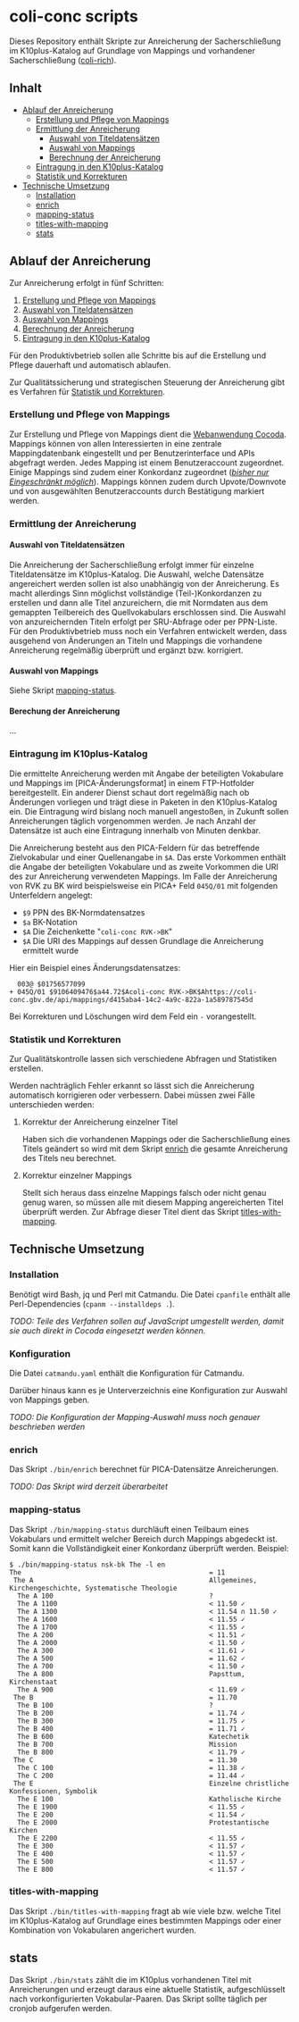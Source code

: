 # coli-conc scripts

Dieses Repository enthält Skripte zur Anreicherung der Sacherschließung im K10plus-Katalog auf Grundlage von Mappings und vorhandener Sacherschließung ([coli-rich](https://coli-conc.gbv.de/de/coli-rich/)).

## Inhalt

* [Ablauf der Anreicherung](#ablauf-der-anreicherung)
  * [Erstellung und Pflege von Mappings](#erstellung-und-pflege-von-mappings)
  * [Ermittlung der Anreicherung](#ermittlung-der-anreicherung)
    * [Auswahl von Titeldatensätzen](#auswahl-von-titeldatensätzen)
    * [Auswahl von Mappings](#auswahl-von-mappings)
    * [Berechnung der Anreicherung](#berechnung-der-anreicherung)
  * [Eintragung in den K10plus-Katalog](#eintragung-in-den-k10plus-katalog)
  * [Statistik und Korrekturen](#statistik-und-korrekturen)
* [Technische Umsetzung](#technische-umsetzung)
  * [Installation](#installation)
  * [enrich](#enrich)
  * [mapping-status](#mapping-status)
  * [titles-with-mapping](#titles-with-mapping)
  * [stats](#stats)

## Ablauf der Anreicherung

Zur Anreicherung erfolgt in fünf Schritten:

1. [Erstellung und Pflege von Mappings](#erstellung-und-pflege-von-mappings)
2. [Auswahl von Titeldatensätzen](#auswahl-von-titeldatensätzen)
3. [Auswahl von Mappings](#auswahl-von-mappings)
4. [Berechnung der Anreicherung](#berechnung-der-anreicherung)
5. [Eintragung in den K10plus-Katalog](#eintragung-in-den-k10plus-katalog)

Für den Produktivbetrieb sollen alle Schritte bis auf die Erstellung und Pflege dauerhaft und automatisch ablaufen.

Zur Qualitätssicherung und strategischen Steuerung der Anreicherung gibt es Verfahren für [Statistik und Korrekturen](#statistik-und-korrekturen).

### Erstellung und Pflege von Mappings

Zur Erstellung und Pflege von Mappings dient die [Webanwendung Cocoda](https://coli-conc.gbv.de/cocoda/app/). Mappings können von allen Interessierten in eine zentrale Mappingdatenbank eingestellt und per Benutzerinterface und APIs abgefragt werden. Jedes Mapping ist einem Benutzeraccount zugeordnet. Einige Mappings sind zudem einer Konkordanz zugeordnet (*[bisher nur Eingeschränkt möglich](https://github.com/gbv/jskos-server/issues/98)*). Mappings können zudem durch Upvote/Downvote und von ausgewählten Benutzeraccounts durch Bestätigung markiert werden.

### Ermittlung der Anreicherung

#### Auswahl von Titeldatensätzen

Die Anreicherung der Sacherschließung erfolgt immer für einzelne Titeldatensätze im K10plus-Katalog. Die Auswahl, welche Datensätze angereichert werden sollen ist also unabhängig von der Anreicherung. Es macht allerdings Sinn möglichst vollständige (Teil-)Konkordanzen zu erstellen und dann alle Titel anzureichern, die mit Normdaten aus dem gemappten Teilbereich des Quellvokabulars erschlossen sind. Die Auswahl von anzureichernden Titeln erfolgt per SRU-Abfrage oder per PPN-Liste. Für den Produktivbetrieb muss noch ein Verfahren entwickelt werden, dass ausgehend von Änderungen an Titeln und Mappings die vorhandene Anreicherung regelmäßig überprüft und ergänzt bzw. korrigiert.

#### Auswahl von Mappings

Siehe Skript [mapping-status](#mapping-status).

#### Berechung der Anreicherung

...

### Eintragung im K10plus-Katalog

Die ermittelte Anreicherung werden mit Angabe der beteiligten Vokabulare und Mappings im [PICA-Änderungsformat] in einem FTP-Hotfolder bereitgestellt. Ein anderer Dienst schaut dort regelmäßig nach ob Änderungen vorliegen und trägt diese in Paketen in den K10plus-Katalog ein. Die Eintragung wird bislang noch manuell angestoßen, in Zukunft sollen Anreicherungen täglich vorgenommen werden. Je nach Anzahl der Datensätze ist auch eine Eintragung innerhalb von Minuten denkbar.

Die Anreicherung besteht aus den PICA-Feldern für das betreffende Zielvokabular und einer Quellenangabe in `$A`. Das erste Vorkommen enthält die Angabe der beteiligten Vokabulare und as zweite Vorkommen die URI des zur Anreicherung verwendeten Mappings. Im Falle der Anreicherung von RVK zu BK wird beispielsweise ein PICA+ Feld `045Q/01` mit folgenden Unterfeldern angelegt:

* `$9` PPN des BK-Normdatensatzes
* `$a` BK-Notation
* `$A` Die Zeichenkette "`coli-conc RVK->BK`"
* `$A` Die URI des Mappings auf dessen Grundlage die Anreicherung ermittelt wurde

Hier ein Beispiel eines Änderungsdatensatzes:

      003@ $01756577099
    + 045Q/01 $9106409476$a44.72$Acoli-conc RVK->BK$Ahttps://coli-conc.gbv.de/api/mappings/d415aba4-14c2-4a9c-822a-1a589787545d

Bei Korrekturen und Löschungen wird dem Feld ein `-` vorangestellt.

[PICA Änderungsformat]: https://pro4bib.github.io/pica/#/formate?id=%c3%84nderungsformat

### Statistik und Korrekturen

Zur Qualitätskontrolle lassen sich verschiedene Abfragen und Statistiken erstellen.

Werden nachträglich Fehler erkannt so lässt sich die Anreicherung automatisch korrigieren oder verbessern. Dabei müssen zwei Fälle unterschieden werden:

1. Korrektur der Anreicherung einzelner Titel

   Haben sich die vorhandenen Mappings oder die Sacherschließung eines Titels geändert so wird mit dem Skript [enrich](#enrich) die gesamte Anreicherung des Titels neu berechnet.

2. Korrektur einzelner Mappings

   Stellt sich heraus dass einzelne Mappings falsch oder nicht genau genug waren, so müssen alle mit diesem Mapping angereicherten Titel überprüft werden. Zur Abfrage dieser Titel dient das Skript [titles-with-mapping](#titles-with-mapping).

## Technische Umsetzung

### Installation

Benötigt wird Bash, jq und Perl mit Catmandu. Die Datei `cpanfile` enthält alle Perl-Dependencies (`cpanm --installdeps .`).

*TODO: Teile des Verfahren sollen auf JavaScript umgestellt werden, damit sie auch direkt in Cocoda eingesetzt werden können.*

### Konfiguration

Die Datei `catmandu.yaml` enthält die Konfiguration für Catmandu.

Darüber hinaus kann es je Unterverzeichnis eine Konfiguration zur Auswahl von Mappings geben.

*TODO: Die Konfiguration der Mapping-Auswahl muss noch genauer beschrieben werden*

### enrich

Das Skript `./bin/enrich` berechnet für PICA-Datensätze Anreicherungen.

*TODO: Das Skript wird derzeit überarbeitet*

### mapping-status

Das Skript `./bin/mapping-status` durchläuft einen Teilbaum eines Vokabulars und ermittelt welcher Bereich durch Mappings abgedeckt ist. Somit kann die Vollständigkeit einer Konkordanz überprüft werden. Beispiel:

~~~
$ ./bin/mapping-status nsk-bk The -l en
The                                               = 11
 The A                                            Allgemeines, Kirchengeschichte, Systematische Theologie
  The A 100                                       ?
  The A 1100                                      < 11.50 ✓
  The A 1300                                      < 11.54 ∩ 11.50 ✓
  The A 1600                                      < 11.55 ✓
  The A 1700                                      < 11.55 ✓
  The A 200                                       < 11.51 ✓
  The A 2000                                      < 11.50 ✓
  The A 300                                       < 11.61 ✓
  The A 500                                       = 11.62 ✓
  The A 700                                       < 11.50 ✓
  The A 800                                       Papsttum, Kirchenstaat
  The A 900                                       < 11.69 ✓
 The B                                            = 11.70
  The B 100                                       ?
  The B 200                                       = 11.74 ✓
  The B 300                                       = 11.75 ✓
  The B 400                                       = 11.71 ✓
  The B 600                                       Katechetik
  The B 700                                       Mission
  The B 800                                       < 11.79 ✓
 The C                                            = 11.30
  The C 100                                       = 11.38 ✓
  The C 200                                       = 11.44 ✓
 The E                                            Einzelne christliche Konfessionen, Symbolik
  The E 100                                       Katholische Kirche
  The E 1900                                      < 11.55 ✓
  The E 200                                       < 11.54 ✓
  The E 2000                                      Protestantische Kirchen
  The E 2200                                      < 11.55 ✓
  The E 300                                       < 11.57 ✓
  The E 400                                       < 11.57 ✓
  The E 500                                       < 11.57 ✓
  The E 800                                       < 11.57 ✓
~~~

### titles-with-mapping

Das Skript `./bin/titles-with-mapping` fragt ab wie viele bzw. welche Titel im K10plus-Katalog auf Grundlage eines bestimmten Mappings oder einer Kombination von Vokabularen angerichert wurden.

## stats

Das Skript `./bin/stats` zählt die im K10plus vorhandenen Titel mit Anreicherungen und erzeugt daraus eine aktuelle Statistik, aufgeschlüsselt nach vorkonfigurierten Vokabular-Paaren. Das Skript sollte täglich per cronjob aufgerufen werden.

